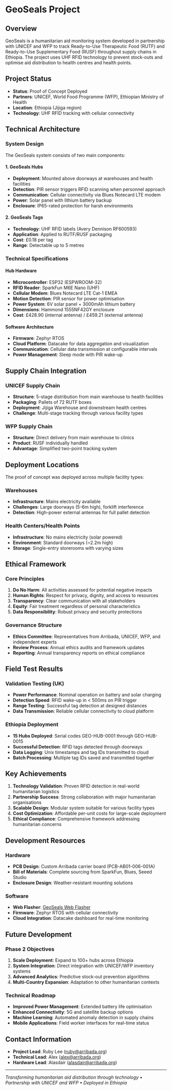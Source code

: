 # GeoSeals Project

## Overview

GeoSeals is a humanitarian aid monitoring system developed in partnership with UNICEF and WFP to track Ready-to-Use Therapeutic Food (RUTF) and Ready-to-Use Supplementary Food (RUSF) throughout supply chains in Ethiopia. The project uses UHF RFID technology to prevent stock-outs and optimise aid distribution to health centres and health points.

## Project Status

- **Status**: Proof of Concept Deployed
- **Partners**: UNICEF, World Food Programme (WFP), Ethiopian Ministry of Health
- **Location**: Ethiopia (Jijiga region)
- **Technology**: UHF RFID tracking with cellular connectivity

## Technical Architecture

### System Design

The GeoSeals system consists of two main components:

#### 1. GeoSeals Hubs
- **Deployment**: Mounted above doorways at warehouses and health facilities
- **Detection**: PIR sensor triggers RFID scanning when personnel approach
- **Communication**: Cellular connectivity via Blues Notecard LTE modem
- **Power**: Solar panel with lithium battery backup
- **Enclosure**: IP65-rated protection for harsh environments

#### 2. GeoSeals Tags
- **Technology**: UHF RFID labels (Avery Dennison RF600593)
- **Application**: Applied to RUTF/RUSF packaging
- **Cost**: £0.18 per tag
- **Range**: Detectable up to 5 metres

### Technical Specifications

#### Hub Hardware
- **Microcontroller**: ESP32 (ESPWROOM-32)
- **RFID Reader**: SparkFun M6E Nano (UHF)
- **Cellular Modem**: Blues Notecard LTE Cat-1 EMEA
- **Motion Detection**: PIR sensor for power optimisation
- **Power System**: 6V solar panel + 3000mAh lithium battery
- **Dimensions**: Hammond 1555NF42GY enclosure
- **Cost**: £428.90 (internal antenna) / £459.21 (external antenna)

#### Software Architecture
- **Firmware**: Zephyr RTOS
- **Cloud Platform**: Datacake for data aggregation and visualization
- **Communication**: Cellular data transmission at configurable intervals
- **Power Management**: Sleep mode with PIR wake-up

## Supply Chain Integration

### UNICEF Supply Chain
- **Structure**: 5-stage distribution from main warehouse to health facilities
- **Packaging**: Pallets of 72 RUTF boxes
- **Deployment**: Jijiga Warehouse and downstream health centres
- **Challenge**: Multi-stage tracking through various facility types

### WFP Supply Chain
- **Structure**: Direct delivery from main warehouse to clinics
- **Product**: RUSF individually handled
- **Advantage**: Simplified two-point tracking system

## Deployment Locations

The proof of concept was deployed across multiple facility types:

### Warehouses
- **Infrastructure**: Mains electricity available
- **Challenges**: Large doorways (5-6m high), forklift interference
- **Detection**: High-power external antennas for full pallet detection

### Health Centers/Health Points
- **Infrastructure**: No mains electricity (solar powered)
- **Environment**: Standard doorways (~2.2m high)
- **Storage**: Single-entry storerooms with varying sizes

## Ethical Framework

### Core Principles
1. **Do No Harm**: All activities assessed for potential negative impacts
2. **Human Rights**: Respect for privacy, dignity, and access to resources
3. **Transparency**: Clear communication with all stakeholders
4. **Equity**: Fair treatment regardless of personal characteristics
5. **Data Responsibility**: Robust privacy and security protections

### Governance Structure
- **Ethics Committee**: Representatives from Arribada, UNICEF, WFP, and independent experts
- **Review Process**: Annual ethics audits and framework updates
- **Reporting**: Annual transparency reports on ethical compliance

## Field Test Results

### Validation Testing (UK)
- **Power Performance**: Nominal operation on battery and solar charging
- **Detection Speed**: RFID wake-up in < 500ms on PIR trigger
- **Range Testing**: Successful tag detection at designed distances
- **Data Transmission**: Reliable cellular connectivity to cloud platform

### Ethiopia Deployment
- **15 Hubs Deployed**: Serial codes GEO-HUB-0001 through GEO-HUB-0015
- **Successful Detection**: RFID tags detected through doorways
- **Data Logging**: Unix timestamps and tag IDs transmitted to cloud
- **Batch Processing**: Multiple tag IDs saved and transmitted together

## Key Achievements

1. **Technology Validation**: Proven RFID detection in real-world humanitarian logistics
2. **Partnership Success**: Strong collaboration with major humanitarian organisations
3. **Scalable Design**: Modular system suitable for various facility types
4. **Cost Optimization**: Affordable per-unit costs for large-scale deployment
5. **Ethical Compliance**: Comprehensive framework addressing humanitarian concerns

## Development Resources

### Hardware
- **PCB Design**: Custom Arribada carrier board (PCB-AB01-006-001A)
- **Bill of Materials**: Complete sourcing from SparkFun, Blues, Seeed Studio
- **Enclosure Design**: Weather-resistant mounting solutions

### Software
- **Web Flasher**: [GeoSeals Web Flasher](https://arribada.github.io/geoseals-web-flasher/)
- **Firmware**: Zephyr RTOS with cellular connectivity
- **Cloud Integration**: Datacake dashboard for real-time monitoring

## Future Development

### Phase 2 Objectives
1. **Scale Deployment**: Expand to 100+ hubs across Ethiopia
2. **System Integration**: Direct integration with UNICEF/WFP inventory systems
3. **Advanced Analytics**: Predictive stock-out prevention algorithms
4. **Multi-Country Expansion**: Adaptation to other humanitarian contexts

### Technical Roadmap
- **Improved Power Management**: Extended battery life optimisation
- **Enhanced Connectivity**: 5G and satellite backup options
- **Machine Learning**: Automated anomaly detection in supply chains
- **Mobile Applications**: Field worker interfaces for real-time status

## Contact Information

- **Project Lead**: Ruby Lee (ruby@arribada.org)
- **Technical Lead**: Alex (alex@arribada.org)
- **Hardware Lead**: Alasdair (alasdair@arribada.org)

---

*Transforming humanitarian aid distribution through technology • Partnership with UNICEF and WFP • Deployed in Ethiopia*